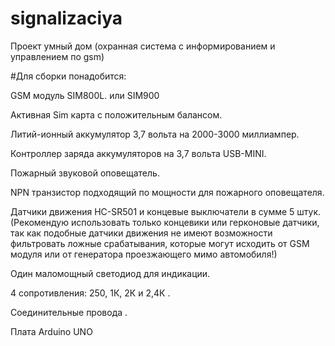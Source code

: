 # signalizaciya
Проект умный дом (охранная система с информированием и управлением по gsm)

#Для сборки понадобится:

GSM модуль SIM800L. или SIM900

Активная Sim карта с положительным балансом.

Литий-ионный аккумулятор 3,7 вольта на 2000-3000 миллиампер.

Контроллер заряда аккумуляторов на 3,7 вольта USB-MINI.

Пожарный звуковой оповещатель.

NPN транзистор подходящий по мощности для пожарного оповещателя.

Датчики движения HC-SR501 и концевые выключатели в сумме 5 штук. (Рекомендую использовать только концевики или герконовые датчики, 
так как подобные датчики движения не имеют возможности фильтровать ложные срабатывания, которые могут исходить от GSM модуля или от генератора 
проезжающего мимо автомобиля!)

Один маломощный светодиод для индикации.

4 сопротивления: 250, 1К, 2К и 2,4К .

Соединительные провода .

Плата Arduino UNO
